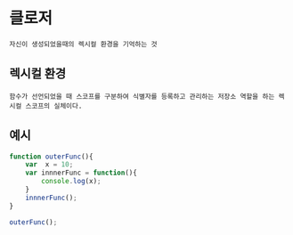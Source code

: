# 클로저
```
자신이 생성되었을때의 렉시컬 환경을 기억하는 것
```

## 렉시컬 환경
```
함수가 선언되었을 때 스코프를 구분하여 식별자를 등록하고 관리하는 저장소 역할을 하는 렉시컬 스코프의 실체이다.
```

## 예시
```javascript
function outerFunc(){
    var  x = 10;
    var innnerFunc = function(){
        console.log(x);
    }
    innnerFunc();
}

outerFunc();
```